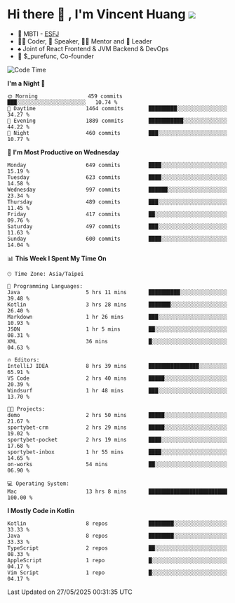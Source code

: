 # Hi there 👋 , I'm Vincent Huang ![](https://komarev.com/ghpvc/?username=Jian-Min-Huang)
- 👀 MBTI - [ESFJ](https://www.16personalities.com/esfj-personality)
- 👨‍💻 Coder, 🎤 Speaker, 👨‍🏫 Mentor and 🚀 Leader
- ♠️ Joint of React Frontend & JVM Backend & DevOps
- 💼 $_purefunc, Co-founder

<!--START_SECTION:waka-->
![Code Time](http://img.shields.io/badge/Code%20Time-5%2C323%20hrs%2032%20mins-blue)

**I'm a Night 🦉** 

```text
🌞 Morning                459 commits         ███░░░░░░░░░░░░░░░░░░░░░░   10.74 % 
🌆 Daytime                1464 commits        █████████░░░░░░░░░░░░░░░░   34.27 % 
🌃 Evening                1889 commits        ███████████░░░░░░░░░░░░░░   44.22 % 
🌙 Night                  460 commits         ███░░░░░░░░░░░░░░░░░░░░░░   10.77 % 
```
📅 **I'm Most Productive on Wednesday** 

```text
Monday                   649 commits         ████░░░░░░░░░░░░░░░░░░░░░   15.19 % 
Tuesday                  623 commits         ████░░░░░░░░░░░░░░░░░░░░░   14.58 % 
Wednesday                997 commits         ██████░░░░░░░░░░░░░░░░░░░   23.34 % 
Thursday                 489 commits         ███░░░░░░░░░░░░░░░░░░░░░░   11.45 % 
Friday                   417 commits         ██░░░░░░░░░░░░░░░░░░░░░░░   09.76 % 
Saturday                 497 commits         ███░░░░░░░░░░░░░░░░░░░░░░   11.63 % 
Sunday                   600 commits         ████░░░░░░░░░░░░░░░░░░░░░   14.04 % 
```


📊 **This Week I Spent My Time On** 

```text
🕑︎ Time Zone: Asia/Taipei

💬 Programming Languages: 
Java                     5 hrs 11 mins       ██████████░░░░░░░░░░░░░░░   39.48 % 
Kotlin                   3 hrs 28 mins       ███████░░░░░░░░░░░░░░░░░░   26.40 % 
Markdown                 1 hr 26 mins        ███░░░░░░░░░░░░░░░░░░░░░░   10.93 % 
JSON                     1 hr 5 mins         ██░░░░░░░░░░░░░░░░░░░░░░░   08.31 % 
XML                      36 mins             █░░░░░░░░░░░░░░░░░░░░░░░░   04.63 % 

🔥 Editors: 
IntelliJ IDEA            8 hrs 39 mins       ████████████████░░░░░░░░░   65.91 % 
VS Code                  2 hrs 40 mins       █████░░░░░░░░░░░░░░░░░░░░   20.39 % 
Windsurf                 1 hr 48 mins        ███░░░░░░░░░░░░░░░░░░░░░░   13.70 % 

🐱‍💻 Projects: 
demo                     2 hrs 50 mins       █████░░░░░░░░░░░░░░░░░░░░   21.67 % 
sportybet-crm            2 hrs 29 mins       █████░░░░░░░░░░░░░░░░░░░░   19.02 % 
sportybet-pocket         2 hrs 19 mins       ████░░░░░░░░░░░░░░░░░░░░░   17.68 % 
sportybet-inbox          1 hr 55 mins        ████░░░░░░░░░░░░░░░░░░░░░   14.65 % 
on-works                 54 mins             ██░░░░░░░░░░░░░░░░░░░░░░░   06.90 % 

💻 Operating System: 
Mac                      13 hrs 8 mins       █████████████████████████   100.00 % 
```

**I Mostly Code in Kotlin** 

```text
Kotlin                   8 repos             ████████░░░░░░░░░░░░░░░░░   33.33 % 
Java                     8 repos             ████████░░░░░░░░░░░░░░░░░   33.33 % 
TypeScript               2 repos             ██░░░░░░░░░░░░░░░░░░░░░░░   08.33 % 
AppleScript              1 repo              █░░░░░░░░░░░░░░░░░░░░░░░░   04.17 % 
Vim Script               1 repo              █░░░░░░░░░░░░░░░░░░░░░░░░   04.17 % 
```




 Last Updated on 27/05/2025 00:31:35 UTC
<!--END_SECTION:waka-->
